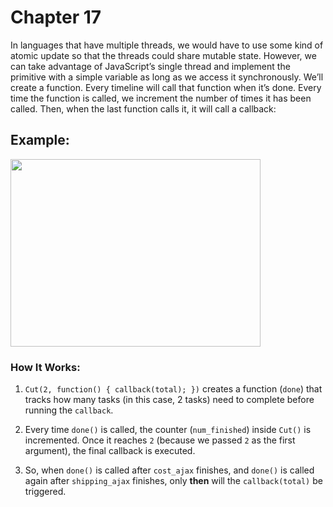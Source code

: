 # Chapter 17

In languages that have multiple threads, we would have to use
some kind of atomic update so that the threads could share mutable
state. However, we can take advantage of JavaScript’s single thread
and implement the primitive with a simple variable as long as we
access it synchronously. We’ll create a function. Every timeline
will call that function when it’s done. Every time the function is
called, we increment the number of times it has been called. Then,
when the last function calls it, it will call a callback:



## Example: 

<img width="400px" height="300px" src="https://github.com/user-attachments/assets/312ab674-0cd5-413f-9637-0e2fa7b3a296" />

### How It Works:
1. `Cut(2, function() { callback(total); })` creates a function (`done`) that tracks how many tasks (in this case, 2 tasks) need to complete before running the `callback`.
   
2. Every time `done()` is called, the counter (`num_finished`) inside `Cut()` is incremented. Once it reaches `2` (because we passed `2` as the first argument), the final callback is executed.

3. So, when `done()` is called after `cost_ajax` finishes, and `done()` is called again after `shipping_ajax` finishes, only **then** will the `callback(total)` be triggered.
